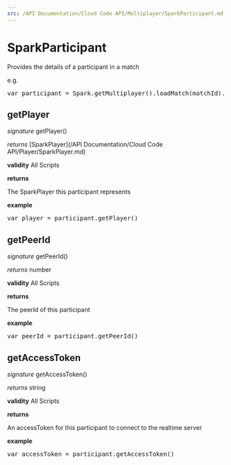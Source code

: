 ```yaml
---
src: /API Documentation/Cloud Code API/Multiplayer/SparkParticipant.md
---
```


# SparkParticipant

Provides the details of a participant in a match

e.g.

<pre rel="highlighter" code-brush="js" contenteditable="false">var participant = Spark.getMultiplayer().loadMatch(matchId).getParticipants[0];</pre>



## getPlayer

_signature_ getPlayer()</p>

_returns_ [SparkPlayer](/API Documentation/Cloud Code API/Player/SparkPlayer.md)</p>

<b>validity</b> All Scripts

<b>returns</b>

The SparkPlayer this participant represents

<b>example</b>

<pre rel="highlighter" code-brush="js" contenteditable="false">var player = participant.getPlayer()</pre>


## getPeerId

_signature_ getPeerId()</p>

_returns_ number</p>

<b>validity</b> All Scripts

<b>returns</b>

The peerId of this participant

<b>example</b>

<pre rel="highlighter" code-brush="js" contenteditable="false">var peerId = participant.getPeerId()</pre>


## getAccessToken

_signature_ getAccessToken()</p>

_returns_ string</p>

<b>validity</b> All Scripts

<b>returns</b>

An accessToken for this participant to connect to the realtime server

<b>example</b>

<pre rel="highlighter" code-brush="js" contenteditable="false">var accessToken = participant.getAccessToken()</pre>


